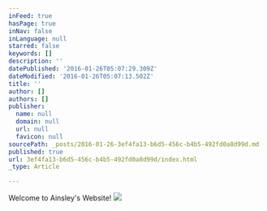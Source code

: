 ```yaml
---
inFeed: true
hasPage: true
inNav: false
inLanguage: null
starred: false
keywords: []
description: ''
datePublished: '2016-01-26T05:07:29.309Z'
dateModified: '2016-01-26T05:07:13.502Z'
title: ''
author: []
authors: []
publisher:
  name: null
  domain: null
  url: null
  favicon: null
sourcePath: _posts/2016-01-26-3ef4fa13-b6d5-456c-b4b5-492fd0a8d99d.md
published: true
url: 3ef4fa13-b6d5-456c-b4b5-492fd0a8d99d/index.html
_type: Article

---
```

Welcome to Ainsley's Website!
![](https://the-grid-user-content.s3-us-west-2.amazonaws.com/edfc1aed-8b08-46d7-9860-398a87ddbfb9.jpg)